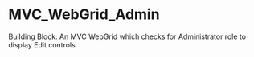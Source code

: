 # MVC_WebGrid_Admin
Building Block: An MVC WebGrid which checks for Administrator role to display Edit controls

